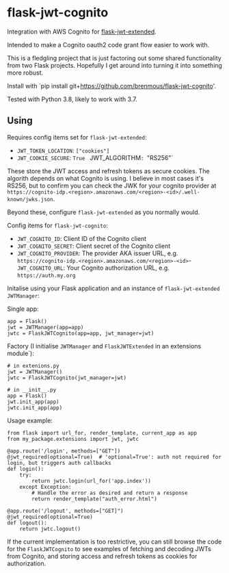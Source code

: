 # flask-jwt-cognito
Integration with AWS Cognito for [flask-jwt-extended](https://github.com/vimalloc/flask-jwt-extended).

Intended to make a Cognito oauth2 code grant flow easier to work with.

This is a fledgling project that is just factoring out some shared functionality from two Flask
projects. Hopefully I get around into turning it into something more robust.

Install with `pip install git+https://github.com/brenmous/flask-jwt-cognito'.

Tested with Python 3.8, likely to work with 3.7.

## Using

Requires config items set for `flask-jwt-extended`:
- `JWT_TOKEN_LOCATION`: `["cookies"]`
- `JWT_COOKIE_SECURE`: `True`
` `JWT_ALGORITHM`: `"RS256"`

These store the JWT access and refresh tokens as secure cookies.
The algorith depends on what Cognito is using. I believe in most cases
it's RS256, but to confirm you can check the JWK for your cognito provider at
`https://cognito-idp.<region>.amazonaws.com/<region>-<id>/.well-known/jwks.json`.

Beyond these, configure `flask-jwt-extended` as you normally would.

Config items for `flask-jwt-cognito`:
- `JWT_COGNITO_ID`: Client ID of the Cognito client
- `JWT_COGNITO_SECRET`: Client secret of the Cognito client
- `JWT_COGNITO_PROVIDER`: The provider AKA issuer URL, e.g. `https://cognito-idp.<region>.amazonaws.com/<region>-<id>`- `JWT_COGNITO_URL`: Your Cognito authorization URL, e.g. `https://auth.my.org`

Initalise using your Flask application and an instance of `flask-jwt-extended JWTManager`:

Single app:
```
app = Flask()
jwt = JWTManager(app=app)
jwtc = FlaskJWTCognito(app=app, jwt_manager=jwt)
```

Factory (I initialise `JWTManager` and `FlaskJWTExtended` in an extensions module`):
```
# in extenions.py
jwt = JWTManager()
jwtc = FlaskJWTCognito(jwt_manager=jwt)

# in __init__.py
app = Flask()
jwt.init_app(app)
jwtc.init_app(app)
```

Usage example:
```
from flask import url_for, render_template, current_app as app
from my_package.extensions import jwt, jwtc

@app.route('/login', methods=["GET"])
@jwt_required(optional=True)  # 'optional=True': auth not required for login, but triggers auth callbacks
def login():
    try:
        return jwtc.login(url_for('app.index'))
    except Exception:
        # Handle the error as desired and return a response
        return render_template("auth_error.html")

@app.route('/logout', methods=["GET]")
@jwt_required(optional=True)
def logout():
    return jwtc.logout()
```

If the current implementation is too restrictive, you can still browse the code for the 
`FlaskJWTCognito` to see examples of fetching and decoding JWTs from Cognito, and storing
access and refresh tokens as cookies for authorization.
